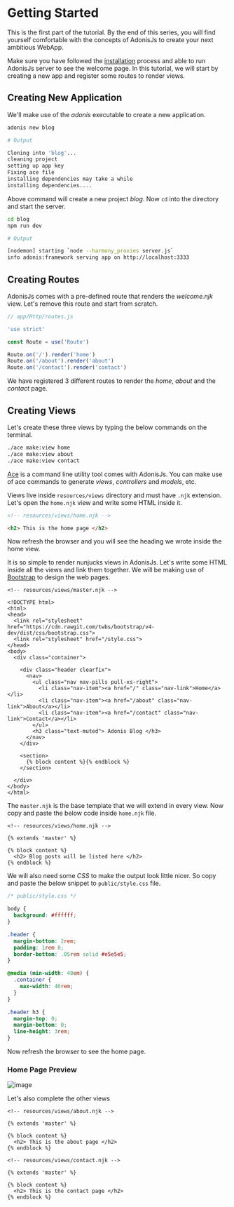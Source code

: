 # Getting Started

This is the first part of the tutorial. By the end of this series, you will find yourself comfortable with the concepts of AdonisJs to create your next ambitious WebApp.

Make sure you have followed the [installation](/markdown/03-getting-started/01-installation.md) process and able to run AdonisJs server to see the welcome page. In this tutorial, we will start by creating a new app and register some routes to render views.

## Creating New Application
We'll make use of the *adonis* executable to create a new application.

```bash
adonis new blog
```

```bash
# Output

Cloning into 'blog'...
cleaning project
setting up app key
Fixing ace file
installing dependencies may take a while
installing dependencies....
```

Above command will create a new project *blog*. Now `cd` into the directory and start the server.

```bash
cd blog
npm run dev
```

```bash
# Output

[nodemon] starting `node --harmony_proxies server.js`
info adonis:framework serving app on http://localhost:3333
```

## Creating Routes
AdonisJs comes with a pre-defined route that renders the *welcome.njk* view. Let's remove this route and start from scratch.

```js
// app/Http/routes.js

'use strict'

const Route = use('Route')

Route.on('/').render('home')
Route.on('/about').render('about')
Route.on('/contact').render('contact')
```

We have registered 3 different routes to render the *home*, *about* and the *contact* page.

## Creating Views
Let's create these three views by typing the below commands on the terminal.

```bash
./ace make:view home
./ace make:view about
./ace make:view contact
```

[Ace](/markdown/07-common-web-tools/01-interactive-shell.md) is a command line utility tool comes with AdonisJs. You can make use of ace commands to generate *views*, *controllers* and *models*, etc.

Views live inside `resources/views` directory and must have `.njk` extension. Let's open the `home.njk` view and write some HTML inside it.

```html
<!-- resources/views/home.njk -->

<h2> This is the home page </h2>
```

Now refresh the browser and you will see the heading we wrote inside the home view.

It is so simple to render nunjucks views in AdonisJs. Let's write some HTML inside all the views and link them together. We will be making use of [Bootstrap](http://v4-alpha.getbootstrap.com/) to design the web pages.

```twig
<!-- resources/views/master.njk -->

<!DOCTYPE html>
<html>
<head>
  <link rel="stylesheet" href="https://cdn.rawgit.com/twbs/bootstrap/v4-dev/dist/css/bootstrap.css">
  <link rel="stylesheet" href="/style.css">
</head>
<body>
  <div class="container">

    <div class="header clearfix">
      <nav>
        <ul class="nav nav-pills pull-xs-right">
          <li class="nav-item"><a href="/" class="nav-link">Home</a></li>
          <li class="nav-item"><a href="/about" class="nav-link">About</a></li>
          <li class="nav-item"><a href="/contact" class="nav-link">Contact</a></li>
        </ul>
        <h3 class="text-muted"> Adonis Blog </h3>
      </nav>
    </div>

    <section>
      {% block content %}{% endblock %}
    </section>

  </div>
</body>
</html>
```

The `master.njk` is the base template that we will extend in every view. Now copy and paste the below code inside `home.njk` file.

```twig
<!-- resources/views/home.njk -->

{% extends 'master' %}

{% block content %}
  <h2> Blog posts will be listed here </h2>
{% endblock %}
```

We will also need some *CSS* to make the output look little nicer. So copy and paste the below snippet to `public/style.css` file.

```css
/* public/style.css */

body {
  background: #ffffff;
}

.header {
  margin-bottom: 2rem;
  padding: 1rem 0;
  border-bottom: .05rem solid #e5e5e5;
}

@media (min-width: 48em) {
  .container {
    max-width: 46rem;
  }
}

.header h3 {
  margin-top: 0;
  margin-bottom: 0;
  line-height: 3rem;
}
```

Now refresh the browser to see the home page.

### Home Page Preview
![image](http://res.cloudinary.com/adonisjs/image/upload/v1472841283/home-page_uab9il.png)

Let's also complete the other views

```twig
<!-- resources/views/about.njk -->

{% extends 'master' %}

{% block content %}
  <h2> This is the about page </h2>
{% endblock %}
```

```twig
<!-- resources/views/contact.njk -->

{% extends 'master' %}

{% block content %}
  <h2> This is the contact page </h2>
{% endblock %}
```
